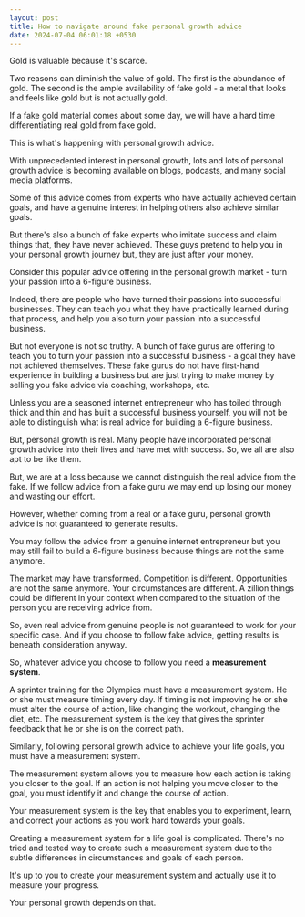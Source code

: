 ```yaml
---
layout: post
title: How to navigate around fake personal growth advice
date: 2024-07-04 06:01:18 +0530
---
```


Gold is valuable because it's scarce.

Two reasons can diminish the value of gold. The first is the abundance of gold. The second is the ample availability of fake gold - a metal that looks and feels like gold but is not actually gold.

If a fake gold material comes about some day, we will have a hard time differentiating real gold from fake gold. 

This is what's happening with personal growth advice. 

With unprecedented interest in personal growth, lots and lots of personal growth advice is becoming available on blogs, podcasts, and many social media platforms. 

Some of this advice comes from experts who have actually achieved certain goals, and have a genuine interest in helping others also achieve similar goals. 

But there's also a bunch of fake experts who imitate success and claim things that, they have never achieved. These guys pretend to help you in your personal growth journey but, they are just after your money.

Consider this popular advice offering in the personal growth market - turn your passion into a 6-figure business.

Indeed, there are people who have turned their passions into successful businesses. They can teach you what they have practically learned during that process, and help you also turn your passion into a successful business.

But not everyone is not so truthy. A bunch of fake gurus are offering to teach you to turn your passion into a successful business - a goal they have not achieved themselves. These fake gurus do not have first-hand experience in building a business but are just trying to make money by selling you fake advice via coaching, workshops, etc.

Unless you are a seasoned internet entrepreneur who has toiled through thick and thin and has built a successful business yourself, you will not be able to distinguish what is real advice for building a 6-figure business.

But, personal growth is real. Many people have incorporated personal growth advice into their lives and have met with success. So, we all are also apt to be like them.

But, we are at a loss because we cannot distinguish the real advice from the fake. If we follow advice from a fake guru we may end up losing our money and wasting our effort. 

However, whether coming from a real or a fake guru, personal growth advice is not guaranteed to generate results.

You may follow the advice from a genuine internet entrepreneur but you may still fail to build a 6-figure business because things are not the same anymore.

The market may have transformed. Competition is different. Opportunities are not the same anymore. Your circumstances are different. A zillion things could be different in your context when compared to the situation of the person you are receiving advice from.

So, even real advice from genuine people is not guaranteed to work for your specific case. And if you choose to follow fake advice, getting results is beneath consideration anyway.

So, whatever advice you choose to follow you need a **measurement system**. 

A sprinter training for the Olympics must have a measurement system. He or she must measure timing every day. If timing is not improving he or she must alter the course of action, like changing the workout, changing the diet, etc. The measurement system is the key that gives the sprinter feedback that he or she is on the correct path.

Similarly, following personal growth advice to achieve your life goals, you must have a measurement system. 

The measurement system allows you to measure how each action is taking you closer to the goal. If an action is not helping you move closer to the goal, you must identify it and change the course of action.

Your measurement system is the key that enables you to experiment, learn, and correct your actions as you work hard towards your goals.

Creating a measurement system for a life goal is complicated. There's no tried and tested way to create such a measurement system due to the subtle differences in circumstances and goals of each person.

It's up to you to create your measurement system and actually use it to measure your progress.

Your personal growth depends on that.